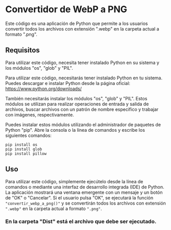 # Convertidor de WebP a PNG

Este código es una aplicación de Python que permite a los usuarios convertir todos los archivos con extensión ".webp" en la carpeta actual a formato ".png".

## Requisitos

Para utilizar este código, necesita tener instalado Python en su sistema y los módulos "os", "glob" y "PIL".

Para utilizar este código, necesitarás tener instalado Python en tu sistema. Puedes descargar e instalar Python desde la página oficial: https://www.python.org/downloads/

También necesitarás instalar los módulos "os", "glob" y "PIL". Estos módulos se utilizan para realizar operaciones de entrada y salida de archivos, buscar archivos con un patrón de nombre específico y trabajar con imágenes, respectivamente.

Puedes instalar estos módulos utilizando el administrador de paquetes de Python "pip". Abre la consola o la línea de comandos y escribe los siguientes comandos:

`pip install os` </br>
`pip install glob`</br>
`pip install pillow`


## Uso

Para utilizar este código, simplemente ejecútelo desde la línea de comandos o mediante una interfaz de desarrollo integrada (IDE) de Python. La aplicación mostrará una ventana emergente con un mensaje y un botón de "OK" o "Cancelar". Si el usuario pulsa "OK", se ejecutará la función `"convertir_webp_a_png()"` y se convertirán todos los archivos con extensión `".webp"` en la carpeta actual a formato `".png"`.

### En la carpeta "Dist" está el archivo que debe ser ejecutado.
